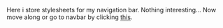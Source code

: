 Here i store stylesheets for my navigation bar. Nothing interesting... Now move along or go to navbar by clicking [this](https://scenoxmans.github.io/javascript/).
